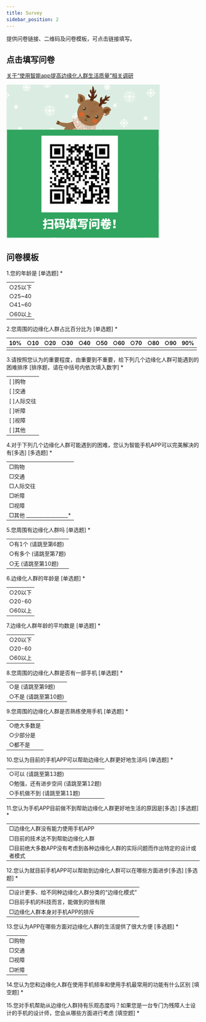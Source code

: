 ```yaml
---
title: Survey
sidebar_position: 2
---
```


提供问卷链接、二维码及问卷模板，可点击链接填写。

## 点击填写问卷

[关于“使用智能app提高边缘化人群生活质量”相关调研](https://www.wjx.cn/vm/wMWtjNe.aspx# )

![问卷二维码](.\img\qrcode.png)

## 问卷模板

1.您的年龄是 [单选题] *

|         |
| ------- |
| ○25以下 |
| ○25~40  |
| ○41~60  |
| ○60以上 |

2.您周围的边缘化⼈群占⽐百分比为 [单选题] *

| 10%  | ○10  | ○20  | ○30  | ○40  | ○50  | ○60  | ○70  | ○80  | ○90  | 90%  |
| ---- | ---- | ---- | ---- | ---- | ---- | ---- | ---- | ---- | ---- | ---- |
|      |      |      |      |      |      |      |      |      |      |      |

3.请按照您认为的重要程度，由重要到不重要，给下列⼏个边缘化⼈群可能遇到的困难排序 [排序题，请在中括号内依次填入数字] *

|             |
| ----------- |
| [  ]购物    |
| [ ]交通     |
| [ ]⼈际交往 |
| [ ]听障     |
| [ ]视障     |
| [ ]其他     |

4.对于下列⼏个边缘化⼈群可能遇到的困难，您认为智能⼿机APP可以完美解决的有[多选] [多选题] *

|                          |
| ------------------------ |
| □购物                    |
| □交通                    |
| □⼈际交往                |
| □听障                    |
| □视障                    |
| □其他 _________________* |

5.您周围有边缘化⼈群吗 [单选题] *

|                       |
| --------------------- |
| ○有1个 (请跳至第6题)  |
| ○有多个 (请跳至第7题) |
| ○⽆ (请跳至第10题)    |

6.边缘化⼈群的年龄是 [单选题] *

|         |
| ------- |
| ○20以下 |
| ○20-60  |
| ○60以上 |

7.边缘化⼈群年龄的平均数是 [单选题] *

|         |
| ------- |
| ○20以下 |
| ○20-60  |
| ○60以上 |

8.您周围的边缘化⼈群是否有⼀部⼿机 [单选题] *

|                      |
| -------------------- |
| ○是 (请跳至第9题)    |
| ○不是 (请跳至第10题) |

9.您周围的边缘化⼈群是否熟练使⽤⼿机 [单选题] *

|             |
| ----------- |
| ○绝⼤多数是 |
| ○少部分是   |
| ○都不是     |

10.您认为⽬前的⼿机APP可以帮助边缘化⼈群更好地⽣活吗 [单选题] *

|                                    |
| ---------------------------------- |
| ○可以 (请跳至第13题)               |
| ○勉强，还有进步空间 (请跳至第12题) |
| ○⼿机做不到 (请跳至第11题)         |

11.您认为⼿机APP⽬前做不到帮助边缘化⼈群更好地⽣活的原因是[多选] [多选题] *

|                                                              |
| ------------------------------------------------------------ |
| □边缘化⼈群没有能⼒使⽤⼿机APP                               |
| □⽬前的技术达不到帮助边缘化⼈群                              |
| □⽬前绝⼤多数APP没有考虑到各种边缘化⼈群的实际问题⽽作出特定的设计或者模式 |

12.您认为就⽬前⼿机APP可以帮助到边缘化⼈群可以在哪些⽅⾯进步[多选] [多选题] *

|                                                 |
| ----------------------------------------------- |
| □设计更多、给不同种边缘化⼈群分类的“边缘化模式” |
| □⽬前⼿机的科技⽽⾔，能做到的很有限             |
| □边缘化⼈群本⾝对⼿机APP的排斥                  |

13.您认为APP在哪些⽅⾯对边缘化⼈群的⽣活提供了很⼤⽅便 [多选题] *

|       |
| ----- |
| □购物 |
| □交通 |
| □视障 |
| □听障 |

14.您认为您和边缘化⼈群在使⽤⼿机频率和使⽤⼿机最常⽤的功能有什么区别 [填空题] *

15.您对⼿机帮助从边缘化⼈群持有乐观态度吗？如果您是⼀台专⻔为残障⼈⼠设计的⼿机的设计师，您会从哪些⽅⾯进⾏考虑 [填空题] *
